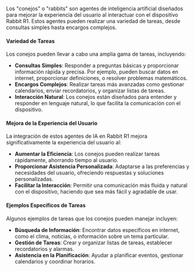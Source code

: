 Los "conejos" o "rabbits" son agentes de inteligencia artificial diseñados para mejorar la experiencia del usuario al interactuar con el dispositivo Rabbit R1. Estos agentes pueden realizar una variedad de tareas, desde consultas simples hasta encargos complejos.

#### Variedad de Tareas

Los conejos pueden llevar a cabo una amplia gama de tareas, incluyendo:

- **Consultas Simples**: Responder a preguntas básicas y proporcionar información rápida y precisa. Por ejemplo, pueden buscar datos en internet, proporcionar definiciones, o resolver problemas matemáticos.
- **Encargos Complejos**: Realizar tareas más avanzadas como gestionar calendarios, enviar recordatorios, y organizar listas de tareas.
- **Interacción Natural**: Los conejos están diseñados para entender y responder en lenguaje natural, lo que facilita la comunicación con el dispositivo.

#### Mejora de la Experiencia del Usuario

La integración de estos agentes de IA en Rabbit R1 mejora significativamente la experiencia del usuario al:

- **Aumentar la Eficiencia**: Los conejos pueden realizar tareas rápidamente, ahorrando tiempo al usuario.
- **Proporcionar Asistencia Personalizada**: Adaptarse a las preferencias y necesidades del usuario, ofreciendo respuestas y soluciones personalizadas.
- **Facilitar la Interacción**: Permitir una comunicación más fluida y natural con el dispositivo, haciendo que sea más fácil y agradable de usar.

#### Ejemplos Específicos de Tareas

Algunos ejemplos de tareas que los conejos pueden manejar incluyen:

- **Búsqueda de Información**: Encontrar datos específicos en internet, como el clima, noticias, o información sobre un tema particular.
- **Gestión de Tareas**: Crear y organizar listas de tareas, establecer recordatorios y alarmas.
- **Asistencia en la Planificación**: Ayudar a planificar eventos, gestionar calendarios y coordinar horarios.